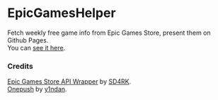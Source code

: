 # EpicGamesHelper
Fetch weekly free game info from Epic Games Store, present them on Github Pages.<br>
You can [see it here](https://torcroft.github.io/EpicGamesHelper/).

### Credits
[Epic Games Store API Wrapper](https://github.com/SD4RK/epicstore_api) by [SD4RK](https://github.com/SD4RK).<br>
[Onepush](https://github.com/y1ndan/onepush) by [y1ndan](https://github.com/y1ndan).